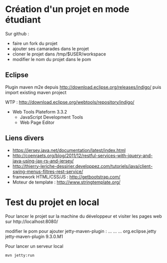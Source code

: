 # Création d'un projet en mode étudiant

Sur github :
- faire un fork du projet 
- ajouter ses camarades dans le projet
- cloner le projet dans /tmp/$USER/workspace
- modifier le nom du projet dans le pom

## Eclipse
Plugin maven m2e depuis http://download.eclipse.org/releases/indigo/ puis import existing maven project

WTP : http://download.eclipse.org/webtools/repository/indigo/
* Web Tools Plateform 3.3.2 
  * JavaScript Development Tools
  * Web Page Editor

## Liens divers

* https://jersey.java.net/documentation/latest/index.html  
* http://coenraets.org/blog/2011/12/restful-services-with-jquery-and-java-using-jax-rs-and-jersey/
* http://thierry-leriche-dessirier.developpez.com/tutoriels/java/client-swing-menus-filtres-rest-service/
* framework HTML/CSS/JS : http://getbootstrap.com/
* Moteur de template : http://www.stringtemplate.org/

# Test du projet en local 

Pour lancer le projet sur la machine du développeur et visiter les pages web sur http://localhost:8080/

modifier le pom pour ajouter jetty-maven-plugin :
    <project>
      ...
      <build>
        ...
        <plugins>
          ...
          <plugin>
            <groupId>org.eclipse.jetty</groupId>
            <artifactId>jetty-maven-plugin</artifactId>
            <version>9.3.0.M1</version>
          </plugin>
        </plugins>
      </build>

Pour lancer un serveur local

    mvn jetty:run
    


